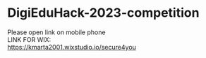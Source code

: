 # DigiEduHack-2023-competition<br>
Please open link on mobile phone<br>
LINK FOR WIX:<br>
https://kmarta2001.wixstudio.io/secure4you
